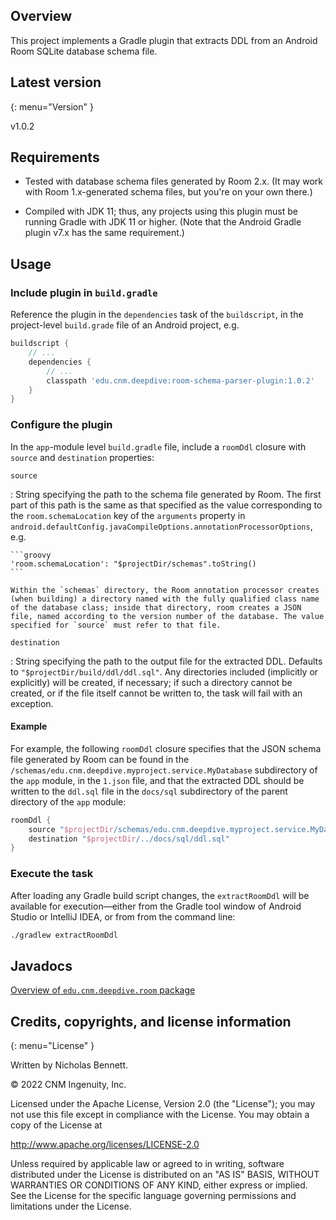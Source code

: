## Overview

This project implements a Gradle plugin that extracts DDL from an Android Room SQLite database schema file.

## Latest version
{: menu="Version" }

v1.0.2

## Requirements

* Tested with database schema files generated by Room 2.x. (It may work with Room 1.x-generated schema files, but you're on your own there.)

* Compiled with JDK 11; thus, any projects using this plugin must be running Gradle with JDK 11 or higher. (Note that the Android Gradle plugin v7.x has the same requirement.)

## Usage

### Include plugin in `build.gradle`

Reference the plugin in the `dependencies` task of the `buildscript`, in the project-level `build.grade` file of an Android project, e.g.

```groovy
buildscript {
    // ...
    dependencies {
        // ... 
        classpath 'edu.cnm.deepdive:room-schema-parser-plugin:1.0.2'
    }
}
```

### Configure the plugin

In the `app`-module level `build.gradle` file, include a `roomDdl` closure with `source` and `destination` properties:

`source`

: String specifying the path to the schema file generated by Room. The first part of this path is the same as that specified as the value corresponding to the `room.schemaLocation` key of the `arguments` property in `android.defaultConfig.javaCompileOptions.annotationProcessorOptions`, e.g.

    ```groovy
    'room.schemaLocation': "$projectDir/schemas".toString()
    ```
    
    Within the `schemas` directory, the Room annotation processor creates (when building) a directory named with the fully qualified class name of the database class; inside that directory, room creates a JSON file, named according to the version number of the database. The value specified for `source` must refer to that file.
    
`destination`

: String specifying the path to the output file for the extracted DDL. Defaults to `"$projectDir/build/ddl/ddl.sql"`. Any directories included (implicitly or explicitly) will be created, if necessary; if such a directory cannot be created, or if the file itself cannot be written to, the task will fail with an exception. 

#### Example

For example, the following `roomDdl` closure specifies that the JSON schema file generated by Room can be found in the `/schemas/edu.cnm.deepdive.myproject.service.MyDatabase` subdirectory of the `app` module, in the `1.json` file, and that the extracted DDL should be written to the `ddl.sql` file in the `docs/sql` subdirectory of the parent directory of the `app` module:

```groovy
roomDdl {
    source "$projectDir/schemas/edu.cnm.deepdive.myproject.service.MyDatabase/1.json"
    destination "$projectDir/../docs/sql/ddl.sql"
}
```

### Execute the task

After loading any Gradle build script changes, the `extractRoomDdl` will be available for execution&mdash;either from the Gradle tool window of Android Studio or IntelliJ IDEA, or from from the command line:

```bash
./gradlew extractRoomDdl
```

## Javadocs

[Overview of `edu.cnm.deepdive.room` package](api/)

## Credits, copyrights, and license information
{: menu="License" }

Written by Nicholas Bennett. 

&copy; 2022 CNM Ingenuity, Inc.

Licensed under the Apache License, Version 2.0 (the "License");
you may not use this file except in compliance with the License.
You may obtain a copy of the License at

<http://www.apache.org/licenses/LICENSE-2.0>

Unless required by applicable law or agreed to in writing, software
distributed under the License is distributed on an "AS IS" BASIS,
WITHOUT WARRANTIES OR CONDITIONS OF ANY KIND, either express or implied.
See the License for the specific language governing permissions and
limitations under the License.

